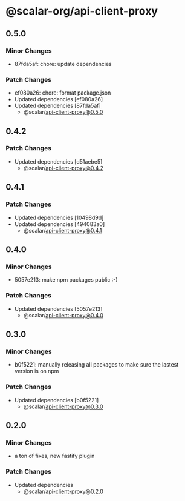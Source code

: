 # @scalar-org/api-client-proxy

## 0.5.0

### Minor Changes

- 87fda5af: chore: update dependencies

### Patch Changes

- ef080a26: chore: format package.json
- Updated dependencies [ef080a26]
- Updated dependencies [87fda5af]
  - @scalar/api-client-proxy@0.5.0

## 0.4.2

### Patch Changes

- Updated dependencies [d51aebe5]
  - @scalar/api-client-proxy@0.4.2

## 0.4.1

### Patch Changes

- Updated dependencies [10498d9d]
- Updated dependencies [494083a0]
  - @scalar/api-client-proxy@0.4.1

## 0.4.0

### Minor Changes

- 5057e213: make npm packages public :-)

### Patch Changes

- Updated dependencies [5057e213]
  - @scalar/api-client-proxy@0.4.0

## 0.3.0

### Minor Changes

- b0f5221: manually releasing all packages to make sure the lastest version is on npm

### Patch Changes

- Updated dependencies [b0f5221]
  - @scalar/api-client-proxy@0.3.0

## 0.2.0

### Minor Changes

- a ton of fixes, new fastify plugin

### Patch Changes

- Updated dependencies
  - @scalar/api-client-proxy@0.2.0
